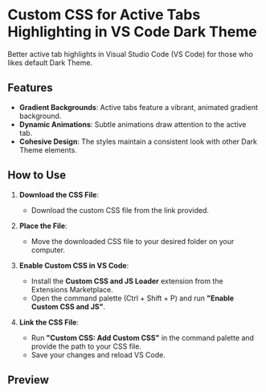 # Custom CSS for Active Tabs Highlighting in VS Code Dark Theme

Better active tab highlights in Visual Studio Code (VS Code) for those who likes default Dark Theme.

## Features
- **Gradient Backgrounds**: Active tabs feature a vibrant, animated gradient background.
- **Dynamic Animations**: Subtle animations draw attention to the active tab.
- **Cohesive Design**: The styles maintain a consistent look with other Dark Theme elements.

## How to Use

1. **Download the CSS File**:
   - Download the custom CSS file from the link provided.

2. **Place the File**:
   - Move the downloaded CSS file to your desired folder on your computer.

3. **Enable Custom CSS in VS Code**:
   - Install the **Custom CSS and JS Loader** extension from the Extensions Marketplace.
   - Open the command palette (Ctrl + Shift + P) and run **"Enable Custom CSS and JS"**.

4. **Link the CSS File**:
   - Run **"Custom CSS: Add Custom CSS"** in the command palette and provide the path to your CSS file.
   - Save your changes and reload VS Code.

## Preview


